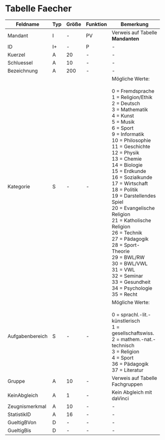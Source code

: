 #  Tabelle Faecher


| Feldname        | Typ | Größe | Funktion | Bemerkung                                |
|-----------------|-----|-------|----------|------------------------------------------|
| Mandant         | I   | -     | PV       | Verweis auf Tabelle **Mandanten**        |
| ID              | I+  | -     | P        | -                                        |
| Kuerzel         | A   | 20    | -        | -                                        |
| Schluessel      | A   | 10    | -        | -                                        |
| Bezeichnung     | A   | 200   | -        | -                                        |
| Kategorie       | S   | -     | -        | Mögliche Werte:   <br/><br/>0   = Fremdsprache<br/>1   = Religion/Ethik<br/>2   = Deutsch<br/>3   = Mathematik<br/>4   = Kunst<br/>5   = Musik<br/>6   = Sport<br/>9   = Informatik<br/>10 = Philosophie<br/>11 = Geschichte<br/>12 = Physik<br/>13 = Chemie<br/>14 = Biologie<br/>15 = Erdkunde<br/>16 = Sozialkunde<br/>17 = Wirtschaft<br/>18 = Politik<br/>19 = Darstellendes Spiel<br/>20 = Evangelische Religion<br/>21 = Katholische Religion<br/>26 = Technik<br/>27  = Pädagogik<br/>28 = Sport-Theorie<br/>29 = BWL/RW<br/>30 = BWL/VWL<br/>31 = VWL<br/>32 = Seminar<br/>33 = Gesundheit<br/>34 = Psychologie<br/>35 = Recht |
| Aufgabenbereich | S   | -     | -        | Mögliche Werte:<br/><br/>0 = sprachl.-lit.-künstlerisch<br/>1 = gesellschaftswiss.<br/>2 = mathem.-nat.-technisch<br/>3 = Religion<br/>4 = Sport<br/>36 = Pädagogik<br/>37 = Literatur|
| Gruppe          | A   | 10    | -        | Verweis auf Tabelle Fachgruppen          |
| KeinAbgleich    | A   | 1     | -        | Kein Abgleich mit daVinci                |
| Zeugnismerkmal  | A   | 10    | -        | -                                        |
| StatistikID     | A   | 16    | -        | -                                        |
| GueltigBVon     | D   | -     | -        | -                                        |
| GueltigBis      | D   | -     | -        | -                                        |

